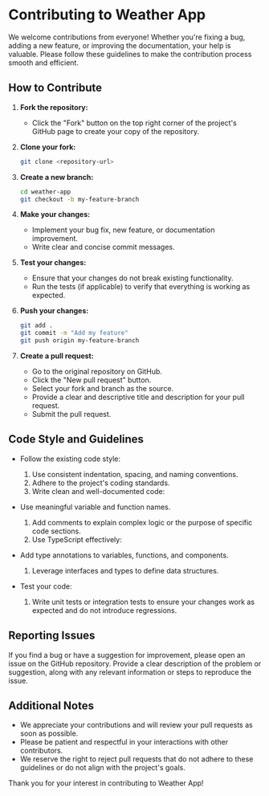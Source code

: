 # Contributing to Weather App

We welcome contributions from everyone! Whether you're fixing a bug, adding a new feature, or improving the documentation, your help is valuable. Please follow these guidelines to make the contribution process smooth and efficient.

## How to Contribute

1. **Fork the repository:**

   - Click the "Fork" button on the top right corner of the project's GitHub page to create your copy of the repository.

2. **Clone your fork:**

   ```bash
   git clone <repository-url>
   ```

3. **Create a new branch:**

   ```bash
   cd weather-app
   git checkout -b my-feature-branch
   ```

4. **Make your changes:**

   - Implement your bug fix, new feature, or documentation improvement.
   - Write clear and concise commit messages.

5. **Test your changes:**

   - Ensure that your changes do not break existing functionality.
   - Run the tests (if applicable) to verify that everything is working as expected.

6. **Push your changes:**

   ```bash
   git add .
   git commit -m "Add my feature"
   git push origin my-feature-branch
   ```

7. **Create a pull request:**

   - Go to the original repository on GitHub.
   - Click the "New pull request" button.
   - Select your fork and branch as the source.
   - Provide a clear and descriptive title and description for your pull request.
   - Submit the pull request.

## Code Style and Guidelines

- Follow the existing code style:

  1. Use consistent indentation, spacing, and naming conventions.
  2. Adhere to the project's coding standards.
  3. Write clean and well-documented code:

- Use meaningful variable and function names.

  1. Add comments to explain complex logic or the purpose of specific code sections.
  2. Use TypeScript effectively:

- Add type annotations to variables, functions, and components.

  1. Leverage interfaces and types to define data structures.

- Test your code:

  1. Write unit tests or integration tests to ensure your changes work as expected and do not introduce regressions.

## Reporting Issues

If you find a bug or have a suggestion for improvement, please open an issue on the GitHub repository. Provide a clear description of the problem or suggestion, along with any relevant information or steps to reproduce the issue.

## Additional Notes

- We appreciate your contributions and will review your pull requests as soon as possible.
- Please be patient and respectful in your interactions with other contributors.
- We reserve the right to reject pull requests that do not adhere to these guidelines or do not align with the project's goals.

Thank you for your interest in contributing to Weather App!
